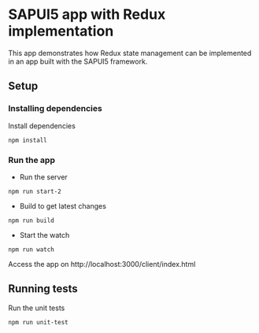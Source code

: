 # SAPUI5 app with Redux implementation

This app demonstrates how Redux state management can be implemented in an app built with the SAPUI5 framework.

## Setup

### Installing dependencies
Install dependencies
```
npm install
```
### Run the app

* Run the server
```
npm run start-2
```
* Build to get latest changes
```
npm run build
```
* Start the watch
```
npm run watch
```
Access the app on http://localhost:3000/client/index.html


## Running tests

Run the unit tests
```
npm run unit-test
```
